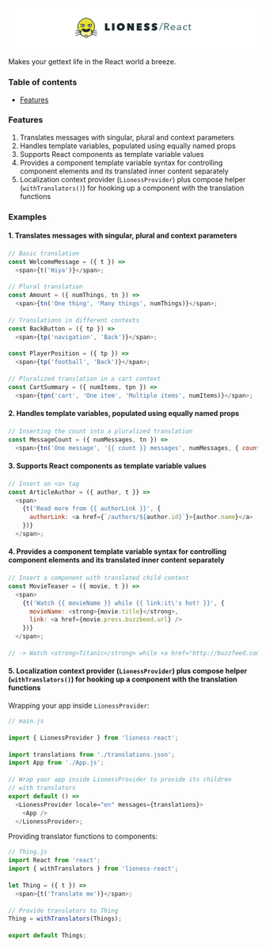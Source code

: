 ![lioness-react](docs/lioness-react.png)

Makes your gettext life in the React world a breeze.

### Table of contents

* [Features](#features)

### Features

1. Translates messages with singular, plural and context parameters
2. Handles template variables, populated using equally named props
3. Supports React components as template variable values
4. Provides a component template variable syntax for controlling component elements and its translated inner content separately
5. Localization context provider (`LionessProvider`) plus compose helper (`withTranslators()`) for hooking up a component with the translation functions

### Examples

#### 1. Translates messages with singular, plural and context parameters

```js
// Basic translation
const WelcomeMessage = ({ t }) =>
  <span>{t('Hiya')}</span>;

// Plural translation
const Amount = ({ numThings, tn }) =>
  <span>{tn('One thing', 'Many things', numThings)}</span>;

// Translations in different contexts
const BackButton = ({ tp }) =>
  <span>{tp('navigation', 'Back')}</span>;

const PlayerPosition = ({ tp }) =>
  <span>{tp('football', 'Back')}</span>;

// Pluralized translation in a cart context
const CartSummary = ({ numItems, tpn }) =>
  <span>{tpn('cart', 'One item', 'Multiple items', numItems)}</span>;
```

#### 2. Handles template variables, populated using equally named props

```js
// Inserting the count into a pluralized translation
const MessageCount = ({ numMessages, tn }) =>
  <span>{tn('One message', '{{ count }} messages', numMessages, { count: numMessages })}</span>;
```

#### 3. Supports React components as template variable values

```js
// Insert an <a> tag
const ArticleAuthor = ({ author, t }} =>
  <span>
    {t('Read more from {{ authorLink }}', {
      authorLink: <a href={`/authors/${author.id}`}>{author.name}</a>
    })}
  </span>;
```

#### 4. Provides a component template variable syntax for controlling component elements and its translated inner content separately

```js
// Insert a component with translated child content
const MovieTeaser = ({ movie, t }) =>
  <span>
    {t('Watch {{ movieName }} while {{ link:it\'s hot! }}', {
      movieName: <strong>{movie.title}</strong>,
      link: <a href={movie.press.buzzbeed.url} />
    })}
  </span>;

// -> Watch <strong>Titanic</strong> while <a href="http://buzzfeed.com/titanic-is-hot">it's hot!</a> 
```

#### 5. Localization context provider (`LionessProvider`) plus compose helper (`withTranslators()`) for hooking up a component with the translation functions

Wrapping your app inside `LionessProvider`:

```js
// main.js

import { LionessProvider } from 'lioness-react';

import translations from './translations.json';
import App from './App.js';

// Wrap your app inside LionessProvider to provide its children
// with translators
export default () =>
  <LionessProvider locale="en" messages={translations}>
    <App />
  </LionessProvider>;
```

Providing translator functions to components:

```js
// Thing.js
import React from 'react';
import { withTranslators } from 'lioness-react';

let Thing = ({ t }) =>
  <span>{t('Translate me')}</span>;
  
// Provide translators to Thing
Thing = withTranslators(Things);

export default Things;
```
